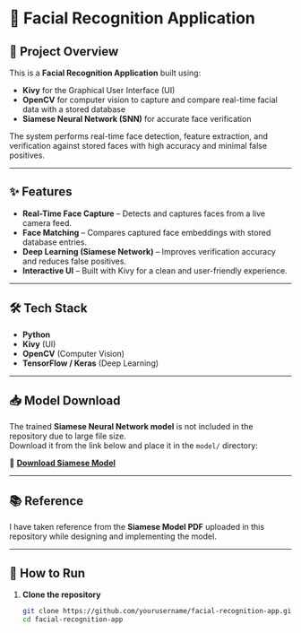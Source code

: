 
# 📸 Facial Recognition Application

## 📌 Project Overview
This is a **Facial Recognition Application** built using:
- **Kivy** for the Graphical User Interface (UI)
- **OpenCV** for computer vision to capture and compare real-time facial data with a stored database
- **Siamese Neural Network (SNN)** for accurate face verification

The system performs real-time face detection, feature extraction, and verification against stored faces with high accuracy and minimal false positives.

---

## ✨ Features
- **Real-Time Face Capture** – Detects and captures faces from a live camera feed.
- **Face Matching** – Compares captured face embeddings with stored database entries.
- **Deep Learning (Siamese Network)** – Improves verification accuracy and reduces false positives.
- **Interactive UI** – Built with Kivy for a clean and user-friendly experience.

---

## 🛠️ Tech Stack
- **Python**
- **Kivy** (UI)
- **OpenCV** (Computer Vision)
- **TensorFlow / Keras** (Deep Learning)

---


## 📥 Model Download
The trained **Siamese Neural Network model** is not included in the repository due to large file size.  
Download it from the link below and place it in the `model/` directory:

🔗 **[Download Siamese Model](https://drive.google.com/file/d/1w7290K6fZXck_gaOuSFgIOzfDNYYRV85/view?usp=sharing)**

---

## 📚 Reference
I have taken reference from the **Siamese Model PDF** uploaded in this repository while designing and implementing the model.

---

## 🚀 How to Run
1. **Clone the repository**
   ```bash
   git clone https://github.com/yourusername/facial-recognition-app.git
   cd facial-recognition-app


